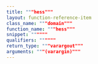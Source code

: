 ```yaml
---
title: """hess"""
layout: function-reference-item
class_name: """domain"""
function_name: """hess"""
snippet: """"""
qualifiers: """"""
return_type: """varargout"""
arguments: """(varargin)"""
---
```


